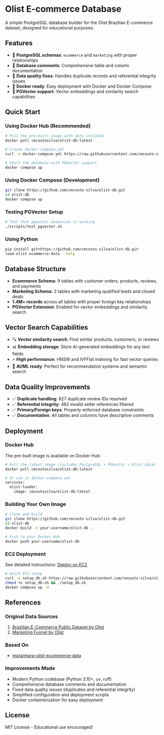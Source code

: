 # Olist E-commerce Database

A simple PostgreSQL database builder for the Olist Brazilian E-commerce dataset, designed for educational purposes.

## Features

- 🐘 **PostgreSQL schemas**: `ecommerce` and `marketing` with proper relationships
- 📝 **Database comments**: Comprehensive table and column documentation
- 🔧 **Data quality fixes**: Handles duplicate records and referential integrity issues
- 🐳 **Docker ready**: Easy deployment with Docker and Docker Compose
- 🚀 **PGVector support**: Vector embeddings and similarity search capabilities

## Quick Start

### Using Docker Hub (Recommended)

```bash
# Pull the pre-built image with data included
docker pull cmcoutosilva/olist-db:latest

# Create docker-compose.yml
curl -o docker-compose.yml https://raw.githubusercontent.com/cmcouto-silva/olist-db/main/docker-compose.yml

# Start the database with PGVector support
docker compose up
```

### Using Docker Compose (Development)

```bash
git clone https://github.com/cmcouto-silva/olist-db.git
cd olist-db
docker compose up
```

### Testing PGVector Setup

```bash
# Test that pgvector extension is working
./scripts/test_pgvector.sh
```

### Using Python

```bash
pip install git+https://github.com/cmcouto-silva/olist-db.git
load-olist-ecommerce-data --help
```

## Database Structure

- **Ecommerce Schema**: 9 tables with customer orders, products, reviews, and payments
- **Marketing Schema**: 2 tables with marketing qualified leads and closed deals
- **1.4M+ records** across all tables with proper foreign key relationships
- **PGVector Extension**: Enabled for vector embeddings and similarity search

## Vector Search Capabilities

- 🔍 **Vector similarity search**: Find similar products, customers, or reviews
- 📊 **Embedding storage**: Store AI-generated embeddings for any text fields
- ⚡ **High performance**: HNSW and IVFFlat indexing for fast vector queries
- 🤖 **AI/ML ready**: Perfect for recommendation systems and semantic search

## Data Quality Improvements

- ✅ **Duplicate handling**: 827 duplicate review IDs resolved
- ✅ **Referential integrity**: 462 invalid seller references filtered
- ✅ **Primary/Foreign keys**: Properly enforced database constraints
- ✅ **Documentation**: All tables and columns have descriptive comments

## Deployment

### Docker Hub

The pre-built image is available on Docker Hub:

```bash
# Pull the latest image (includes PostgreSQL + PGVector + Olist data)
docker pull cmcoutosilva/olist-db:latest

# Or use in docker-compose.yml
services:
  olist-loader:
    image: cmcoutosilva/olist-db:latest
```

### Building Your Own Image

```bash
# Clone and build
git clone https://github.com/cmcouto-silva/olist-db.git
cd olist-db
docker build -t your-username/olist-db .

# Push to your Docker Hub
docker push your-username/olist-db
```

### EC2 Deployment

See detailed instructions: [Deploy on EC2](docs/deploy-ec2.md)

```bash
# Quick EC2 setup
curl -o setup_db.sh https://raw.githubusercontent.com/cmcouto-silva/olist-db/main/scripts/setup_db.sh
chmod +x setup_db.sh && ./setup_db.sh
docker compose up -d
```

## References

### Original Data Sources

1. [Brazilian E-Commerce Public Dataset by Olist](https://www.kaggle.com/datasets/olistbr/brazilian-ecommerce/data)
2. [Marketing Funnel by Olist](https://www.kaggle.com/datasets/olistbr/marketing-funnel-olist/data)

### Based On

- [mara/mara-olist-ecommerce-data](https://github.com/mara/mara-olist-ecommerce-data)

### Improvements Made

- Modern Python codebase (Python 3.10+, uv, ruff)
- Comprehensive database comments and documentation  
- Fixed data quality issues (duplicates and referential integrity)
- Simplified configuration and deployment scripts
- Docker containerization for easy deployment

## License

MIT License - Educational use encouraged!

